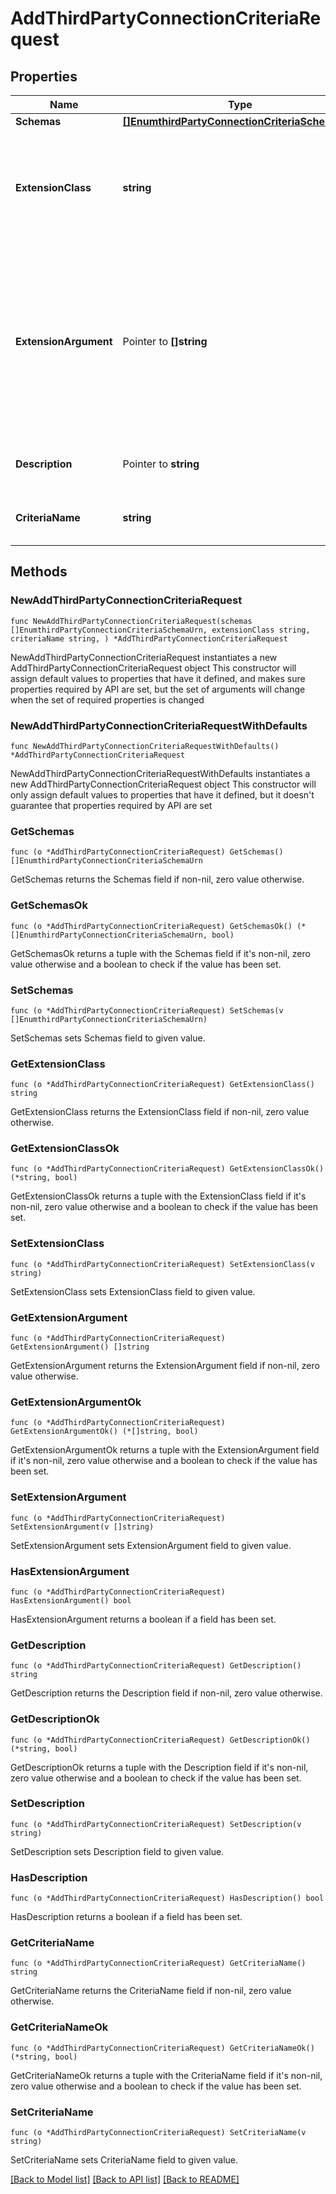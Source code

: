 # AddThirdPartyConnectionCriteriaRequest

## Properties

Name | Type | Description | Notes
------------ | ------------- | ------------- | -------------
**Schemas** | [**[]EnumthirdPartyConnectionCriteriaSchemaUrn**](EnumthirdPartyConnectionCriteriaSchemaUrn.md) |  | 
**ExtensionClass** | **string** | The fully-qualified name of the Java class providing the logic for the Third Party Connection Criteria. | 
**ExtensionArgument** | Pointer to **[]string** | The set of arguments used to customize the behavior for the Third Party Connection Criteria. Each configuration property should be given in the form &#39;name&#x3D;value&#39;. | [optional] 
**Description** | Pointer to **string** | A description for this Connection Criteria | [optional] 
**CriteriaName** | **string** | Name of the new Connection Criteria | 

## Methods

### NewAddThirdPartyConnectionCriteriaRequest

`func NewAddThirdPartyConnectionCriteriaRequest(schemas []EnumthirdPartyConnectionCriteriaSchemaUrn, extensionClass string, criteriaName string, ) *AddThirdPartyConnectionCriteriaRequest`

NewAddThirdPartyConnectionCriteriaRequest instantiates a new AddThirdPartyConnectionCriteriaRequest object
This constructor will assign default values to properties that have it defined,
and makes sure properties required by API are set, but the set of arguments
will change when the set of required properties is changed

### NewAddThirdPartyConnectionCriteriaRequestWithDefaults

`func NewAddThirdPartyConnectionCriteriaRequestWithDefaults() *AddThirdPartyConnectionCriteriaRequest`

NewAddThirdPartyConnectionCriteriaRequestWithDefaults instantiates a new AddThirdPartyConnectionCriteriaRequest object
This constructor will only assign default values to properties that have it defined,
but it doesn't guarantee that properties required by API are set

### GetSchemas

`func (o *AddThirdPartyConnectionCriteriaRequest) GetSchemas() []EnumthirdPartyConnectionCriteriaSchemaUrn`

GetSchemas returns the Schemas field if non-nil, zero value otherwise.

### GetSchemasOk

`func (o *AddThirdPartyConnectionCriteriaRequest) GetSchemasOk() (*[]EnumthirdPartyConnectionCriteriaSchemaUrn, bool)`

GetSchemasOk returns a tuple with the Schemas field if it's non-nil, zero value otherwise
and a boolean to check if the value has been set.

### SetSchemas

`func (o *AddThirdPartyConnectionCriteriaRequest) SetSchemas(v []EnumthirdPartyConnectionCriteriaSchemaUrn)`

SetSchemas sets Schemas field to given value.


### GetExtensionClass

`func (o *AddThirdPartyConnectionCriteriaRequest) GetExtensionClass() string`

GetExtensionClass returns the ExtensionClass field if non-nil, zero value otherwise.

### GetExtensionClassOk

`func (o *AddThirdPartyConnectionCriteriaRequest) GetExtensionClassOk() (*string, bool)`

GetExtensionClassOk returns a tuple with the ExtensionClass field if it's non-nil, zero value otherwise
and a boolean to check if the value has been set.

### SetExtensionClass

`func (o *AddThirdPartyConnectionCriteriaRequest) SetExtensionClass(v string)`

SetExtensionClass sets ExtensionClass field to given value.


### GetExtensionArgument

`func (o *AddThirdPartyConnectionCriteriaRequest) GetExtensionArgument() []string`

GetExtensionArgument returns the ExtensionArgument field if non-nil, zero value otherwise.

### GetExtensionArgumentOk

`func (o *AddThirdPartyConnectionCriteriaRequest) GetExtensionArgumentOk() (*[]string, bool)`

GetExtensionArgumentOk returns a tuple with the ExtensionArgument field if it's non-nil, zero value otherwise
and a boolean to check if the value has been set.

### SetExtensionArgument

`func (o *AddThirdPartyConnectionCriteriaRequest) SetExtensionArgument(v []string)`

SetExtensionArgument sets ExtensionArgument field to given value.

### HasExtensionArgument

`func (o *AddThirdPartyConnectionCriteriaRequest) HasExtensionArgument() bool`

HasExtensionArgument returns a boolean if a field has been set.

### GetDescription

`func (o *AddThirdPartyConnectionCriteriaRequest) GetDescription() string`

GetDescription returns the Description field if non-nil, zero value otherwise.

### GetDescriptionOk

`func (o *AddThirdPartyConnectionCriteriaRequest) GetDescriptionOk() (*string, bool)`

GetDescriptionOk returns a tuple with the Description field if it's non-nil, zero value otherwise
and a boolean to check if the value has been set.

### SetDescription

`func (o *AddThirdPartyConnectionCriteriaRequest) SetDescription(v string)`

SetDescription sets Description field to given value.

### HasDescription

`func (o *AddThirdPartyConnectionCriteriaRequest) HasDescription() bool`

HasDescription returns a boolean if a field has been set.

### GetCriteriaName

`func (o *AddThirdPartyConnectionCriteriaRequest) GetCriteriaName() string`

GetCriteriaName returns the CriteriaName field if non-nil, zero value otherwise.

### GetCriteriaNameOk

`func (o *AddThirdPartyConnectionCriteriaRequest) GetCriteriaNameOk() (*string, bool)`

GetCriteriaNameOk returns a tuple with the CriteriaName field if it's non-nil, zero value otherwise
and a boolean to check if the value has been set.

### SetCriteriaName

`func (o *AddThirdPartyConnectionCriteriaRequest) SetCriteriaName(v string)`

SetCriteriaName sets CriteriaName field to given value.



[[Back to Model list]](../README.md#documentation-for-models) [[Back to API list]](../README.md#documentation-for-api-endpoints) [[Back to README]](../README.md)


